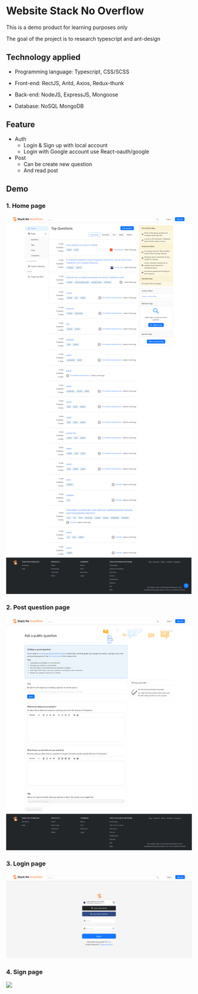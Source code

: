 # Website Stack No Overflow

This is a demo product for learning purposes only

The goal of the project is to research typescript and ant-design

## Technology applied

- Programming language: Typescript, CSS/SCSS

- Front-end: RectJS, Antd, Axios, Redux-thunk

- Back-end: NodeJS, ExpressJS, Mongoose

- Database: NoSQL MongoDB

## Feature

- Auth
  - Login & Sign up with local account
  - Login with Google account use React-oauth/google
- Post
  - Can be create new question
  - And read post
  
## Demo

### 1. Home page

<img src="https://github.com/The-Passion-Team/Stack-No-Overflow/blob/master/frontend/public/assets/1-home.png">

### 2. Post question page

<img src="https://github.com/The-Passion-Team/Stack-No-Overflow/blob/master/frontend/public/assets/2-post.png">

### 3. Login page

<img src="https://github.com/The-Passion-Team/Stack-No-Overflow/blob/master/frontend/public/assets/3-login.png">

### 4. Sign page

<img src="https://github.com/The-Passion-Team/Stack-No-Overflow/blob/master/frontend/public/assets/4-signup.pngg">


